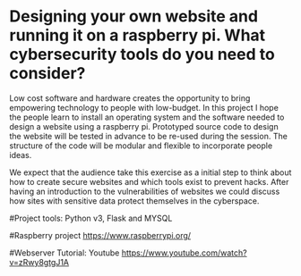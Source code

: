 # Designing your own website and running it on a raspberry pi. What cybersecurity tools do you need to consider?
Low cost software and hardware creates the opportunity to bring empowering technology to people with low-budget. In this project I hope the people  learn to install an operating system and the software needed to design a website using a raspberry pi. Prototyped source code to design the website will be tested in advance to be re-used during the session. The structure of the code will be modular and flexible to incorporate people ideas.

We expect that the audience take this exercise as a initial step to think about how to create secure websites and which tools exist to prevent hacks.  After having an introduction to the vulnerabilities of  websites we could discuss how sites with sensitive data protect themselves in the cyberspace.

#Project tools: Python v3, Flask and MYSQL

#Raspberry project
https://www.raspberrypi.org/

#Webserver Tutorial: 
Youtube
https://www.youtube.com/watch?v=zRwy8gtgJ1A


